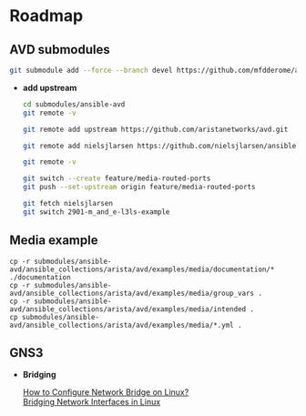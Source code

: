 # Roadmap

## AVD submodules

```bash
git submodule add --force --branch devel https://github.com/mfdderome/avd.git submodules/ansible-avd
```
* __add upstream__
    ```bash
    cd submodules/ansible-avd
    git remote -v
    ```
    ```bash
    git remote add upstream https://github.com/aristanetworks/avd.git
    ```
    ```bash
    git remote add nielsjlarsen https://github.com/nielsjlarsen/ansible-avd.git
    ```
    ```bash
    git remote -v
    ```
    ```bash
    git switch --create feature/media-routed-ports
    git push --set-upstream origin feature/media-routed-ports
    ```
    ```bash
    git fetch nielsjlarsen
    git switch 2901-m_and_e-l3ls-example
    ```

## Media example

```
cp -r submodules/ansible-avd/ansible_collections/arista/avd/examples/media/documentation/* ./documentation
cp -r submodules/ansible-avd/ansible_collections/arista/avd/examples/media/group_vars .
cp -r submodules/ansible-avd/ansible_collections/arista/avd/examples/media/intended .
cp submodules/ansible-avd/ansible_collections/arista/avd/examples/media/*.yml .
```

## GNS3

* __Bridging__

    [How to Configure Network Bridge on Linux?](https://www.zenarmor.com/docs/linux-tutorials/how-to-configure-network-bridge-on-linux)<br>
    [Bridging Network Interfaces in Linux](https://www.baeldung.com/linux/bridging-network-interfaces)<br>